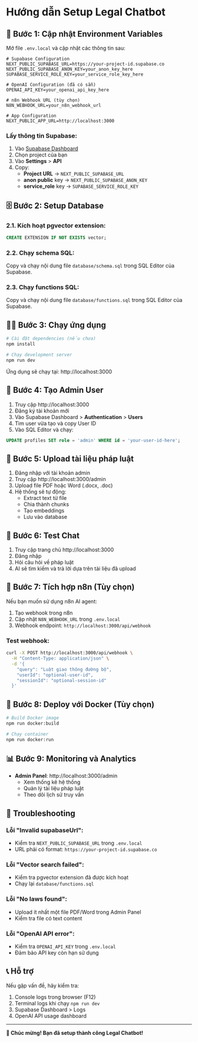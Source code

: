 # Hướng dẫn Setup Legal Chatbot

## 🚀 Bước 1: Cập nhật Environment Variables

Mở file `.env.local` và cập nhật các thông tin sau:

```env
# Supabase Configuration
NEXT_PUBLIC_SUPABASE_URL=https://your-project-id.supabase.co
NEXT_PUBLIC_SUPABASE_ANON_KEY=your_anon_key_here
SUPABASE_SERVICE_ROLE_KEY=your_service_role_key_here

# OpenAI Configuration (đã có sẵn)
OPENAI_API_KEY=your_openai_api_key_here

# n8n Webhook URL (tùy chọn)
N8N_WEBHOOK_URL=your_n8n_webhook_url

# App Configuration
NEXT_PUBLIC_APP_URL=http://localhost:3000
```

### Lấy thông tin Supabase:
1. Vào [Supabase Dashboard](https://supabase.com/dashboard)
2. Chọn project của bạn
3. Vào **Settings** > **API**
4. Copy:
   - **Project URL** → `NEXT_PUBLIC_SUPABASE_URL`
   - **anon public** key → `NEXT_PUBLIC_SUPABASE_ANON_KEY`
   - **service_role** key → `SUPABASE_SERVICE_ROLE_KEY`

## 🗄️ Bước 2: Setup Database

### 2.1. Kích hoạt pgvector extension:
```sql
CREATE EXTENSION IF NOT EXISTS vector;
```

### 2.2. Chạy schema SQL:
Copy và chạy nội dung file `database/schema.sql` trong SQL Editor của Supabase.

### 2.3. Chạy functions SQL:
Copy và chạy nội dung file `database/functions.sql` trong SQL Editor của Supabase.

## 🏃‍♂️ Bước 3: Chạy ứng dụng

```bash
# Cài đặt dependencies (nếu chưa)
npm install

# Chạy development server
npm run dev
```

Ứng dụng sẽ chạy tại: http://localhost:3000

## 👤 Bước 4: Tạo Admin User

1. Truy cập http://localhost:3000
2. Đăng ký tài khoản mới
3. Vào Supabase Dashboard > **Authentication** > **Users**
4. Tìm user vừa tạo và copy User ID
5. Vào SQL Editor và chạy:
```sql
UPDATE profiles SET role = 'admin' WHERE id = 'your-user-id-here';
```

## 📁 Bước 5: Upload tài liệu pháp luật

1. Đăng nhập với tài khoản admin
2. Truy cập http://localhost:3000/admin
3. Upload file PDF hoặc Word (.docx, .doc)
4. Hệ thống sẽ tự động:
   - Extract text từ file
   - Chia thành chunks
   - Tạo embeddings
   - Lưu vào database

## 🤖 Bước 6: Test Chat

1. Truy cập trang chủ http://localhost:3000
2. Đăng nhập
3. Hỏi câu hỏi về pháp luật
4. AI sẽ tìm kiếm và trả lời dựa trên tài liệu đã upload

## 🔗 Bước 7: Tích hợp n8n (Tùy chọn)

Nếu bạn muốn sử dụng n8n AI agent:

1. Tạo webhook trong n8n
2. Cập nhật `N8N_WEBHOOK_URL` trong `.env.local`
3. Webhook endpoint: `http://localhost:3000/api/webhook`

### Test webhook:
```bash
curl -X POST http://localhost:3000/api/webhook \
  -H "Content-Type: application/json" \
  -d '{
    "query": "Luật giao thông đường bộ",
    "userId": "optional-user-id",
    "sessionId": "optional-session-id"
  }'
```

## 🐳 Bước 8: Deploy với Docker (Tùy chọn)

```bash
# Build Docker image
npm run docker:build

# Chạy container
npm run docker:run
```

## 📊 Bước 9: Monitoring và Analytics

- **Admin Panel**: http://localhost:3000/admin
  - Xem thống kê hệ thống
  - Quản lý tài liệu pháp luật
  - Theo dõi lịch sử truy vấn

## 🔧 Troubleshooting

### Lỗi "Invalid supabaseUrl":
- Kiểm tra `NEXT_PUBLIC_SUPABASE_URL` trong `.env.local`
- URL phải có format: `https://your-project-id.supabase.co`

### Lỗi "Vector search failed":
- Kiểm tra pgvector extension đã được kích hoạt
- Chạy lại `database/functions.sql`

### Lỗi "No laws found":
- Upload ít nhất một file PDF/Word trong Admin Panel
- Kiểm tra file có text content

### Lỗi "OpenAI API error":
- Kiểm tra `OPENAI_API_KEY` trong `.env.local`
- Đảm bảo API key còn hạn sử dụng

## 📞 Hỗ trợ

Nếu gặp vấn đề, hãy kiểm tra:
1. Console logs trong browser (F12)
2. Terminal logs khi chạy `npm run dev`
3. Supabase Dashboard > Logs
4. OpenAI API usage dashboard

---

**🎉 Chúc mừng! Bạn đã setup thành công Legal Chatbot!**
